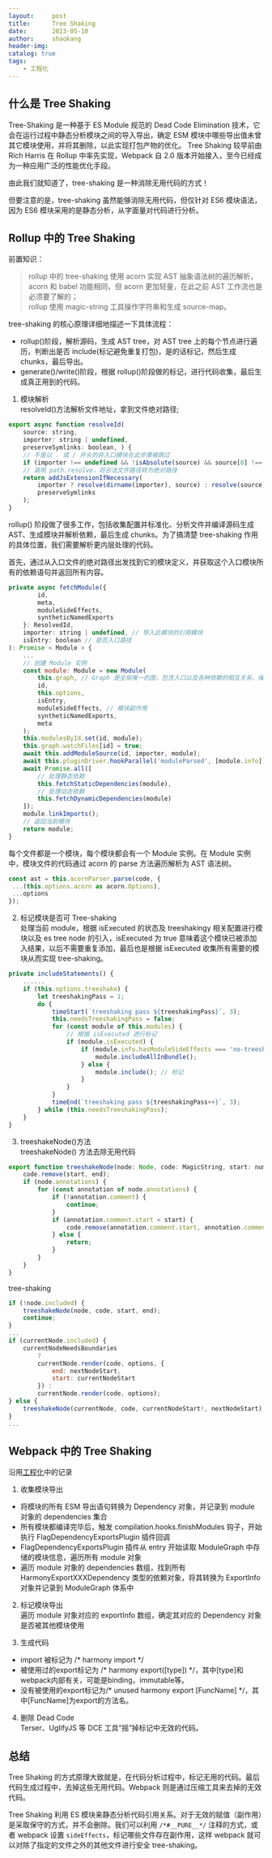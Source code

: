 ```yaml
---
layout:     post
title:      Tree Shaking
date:       2023-05-10
author:     shaokang
header-img:
catalog: true
tags:
    - 工程化
---
```


## 什么是 Tree Shaking
Tree-Shaking 是一种基于 ES Module 规范的 Dead Code Elimination 技术，它会在运行过程中静态分析模块之间的导入导出，确定 ESM 模块中哪些导出值未曾其它模块使用，并将其删除，以此实现打包产物的优化。
Tree Shaking 较早前由 Rich Harris 在 Rollup 中率先实现，Webpack 自 2.0 版本开始接入，至今已经成为一种应用广泛的性能优化手段。

由此我们就知道了，tree-shaking 是一种消除无用代码的方式！

但要注意的是，tree-shaking 虽然能够消除无用代码，但仅针对 ES6 模块语法，因为 ES6 模块采用的是静态分析，从字面量对代码进行分析。

## Rollup 中的 Tree Shaking
前置知识：

> rollup 中的 tree-shaking 使用 acorn 实现 AST 抽象语法树的遍历解析，acorn 和 babel 功能相同，但 acorn 更加轻量，在此之前 AST 工作流也是必须要了解的；  
> rollup 使用 magic-string 工具操作字符串和生成 source-map。

tree-shaking 的核心原理详细地描述一下具体流程：

* rollup()阶段，解析源码，生成 AST tree，对 AST tree 上的每个节点进行遍历，判断出是否 include(标记避免重复打包)，是的话标记，然后生成 chunks，最后导出。
* generate()/write()阶段，根据 rollup()阶段做的标记，进行代码收集，最后生成真正用到的代码。


1. 模块解析  
resolveId()方法解析文件地址，拿到文件绝对路径;
```js
export async function resolveId(
    source: string,
    importer: string | undefined,
    preserveSymlinks: boolean, ) {
    // 不是以 . 或 / 开头的非入口模块在此步骤被跳过
    if (importer !== undefined && !isAbsolute(source) && source[0] !== '.') return null;
    // 调用 path.resolve，将合法文件路径转为绝对路径
    return addJsExtensionIfNecessary(
        importer ? resolve(dirname(importer), source) : resolve(source),
        preserveSymlinks
    );
}
```

rollup() 阶段做了很多工作，包括收集配置并标准化、分析文件并编译源码生成 AST、生成模块并解析依赖，最后生成 chunks。为了搞清楚 tree-shaking 作用的具体位置，我们需要解析更内层处理的代码。

首先，通过从入口文件的绝对路径出发找到它的模块定义，并获取这个入口模块所有的依赖语句并返回所有内容。
```js
private async fetchModule({
        id,
        meta,
        moduleSideEffects,
        syntheticNamedExports
    }: ResolvedId,
    importer: string | undefined, // 导入此模块的引用模块
    isEntry: boolean // 是否入口路径
): Promise < Module > {
    ...
    // 创建 Module 实例
    const module: Module = new Module(
        this.graph, // Graph 是全局唯一的图，包含入口以及各种依赖的相互关系，操作方法，缓存等
        id,
        this.options,
        isEntry,
        moduleSideEffects, // 模块副作用
        syntheticNamedExports,
        meta
    );
    this.modulesById.set(id, module);
    this.graph.watchFiles[id] = true;
    await this.addModuleSource(id, importer, module);
    await this.pluginDriver.hookParallel('moduleParsed', [module.info]);
    await Promise.all([
        // 处理静态依赖
        this.fetchStaticDependencies(module),
        // 处理动态依赖
        this.fetchDynamicDependencies(module)
    ]);
    module.linkImports();
    // 返回当前模块
    return module;
}
```

每个文件都是一个模块，每个模块都会有一个 Module 实例。在 Module 实例中，模块文件的代码通过 acorn 的 parse 方法遍历解析为 AST 语法树。
```js
const ast = this.acornParser.parse(code, {
 ...(this.options.acorn as acorn.Options),
 ...options
});
```

2. 标记模块是否可 Tree-shaking  
处理当前 module，根据 isExecuted 的状态及 treeshakingy 相关配置进行模块以及 es tree node 的引入，isExecuted 为 true 意味着这个模块已被添加入结果，以后不需要重复添加，最后也是根据 isExecuted 收集所有需要的模块从而实现 tree-shaking。
```js
private includeStatements() {
    ......
    if (this.options.treeshake) {
        let treeshakingPass = 1;
        do {
            timeStart(`treeshaking pass ${treeshakingPass}`, 3);
            this.needsTreeshakingPass = false;
            for (const module of this.modules) {
                // 根据 isExecuted 进行标记
                if (module.isExecuted) {
                    if (module.info.hasModuleSideEffects === 'no-treeshake') {
                        module.includeAllInBundle();
                    } else {
                        module.include(); // 标记
                    }
                }
            }
            timeEnd(`treeshaking pass ${treeshakingPass++}`, 3);
        } while (this.needsTreeshakingPass);
    }
}
```

3. treeshakeNode()方法  
treeshakeNode() 方法去除无用代码
```js
export function treeshakeNode(node: Node, code: MagicString, start: number, end: number) {
    code.remove(start, end);
    if (node.annotations) {
        for (const annotation of node.annotations) {
            if (!annotation.comment) {
                continue;
            }
            if (annotation.comment.start < start) {
                code.remove(annotation.comment.start, annotation.comment.end);
            } else {
                return;
            }
        }
    }
}
```

tree-shaking
```js
if (!node.included) {
    treeshakeNode(node, code, start, end);
    continue;
}
...
if (currentNode.included) {
    currentNodeNeedsBoundaries
        ?
        currentNode.render(code, options, {
            end: nextNodeStart,
            start: currentNodeStart
        }) :
        currentNode.render(code, options);
} else {
    treeshakeNode(currentNode, code, currentNodeStart!, nextNodeStart);
}
...
```

## Webpack 中的 Tree Shaking
沿用[工程化](2022-02-23-前端复习之路-工程化篇.md)中的记录
1. 收集模块导出
* 将模块的所有 ESM 导出语句转换为 Dependency 对象，并记录到 module 对象的 dependencies 集合
* 所有模块都编译完毕后，触发 compilation.hooks.finishModules 钩子，开始执行 FlagDependencyExportsPlugin 插件回调
* FlagDependencyExportsPlugin 插件从 entry 开始读取 ModuleGraph 中存储的模块信息，遍历所有 module 对象
* 遍历 module 对象的 dependencies 数组，找到所有 HarmonyExportXXXDependency 类型的依赖对象，将其转换为 ExportInfo 对象并记录到 ModuleGraph 体系中

2. 标记模块导出  
遍历 module 对象对应的 exportInfo 数组，确定其对应的 Dependency 对象是否被其他模块使用

3. 生成代码  
* import 被标记为 /* harmony import */
* 被使用过的export标记为 /* harmony export([type]) */，其中[type]和webpack内部有关，可能是binding，immutable等。
* 没有被使用的export标记为/* unused harmony export [FuncName] */，其中[FuncName]为export的方法名。

4. 删除 Dead Code  
Terser、UglifyJS 等 DCE 工具“摇”掉标记中无效的代码。

## 总结
Tree Shaking 的方式原理大致就是，在代码分析过程中，标记无用的代码。最后代码生成过程中，去掉这些无用代码。Webpack 则是通过压缩工具来去掉的无效代码。

Tree Shaking 利用 ES 模块来静态分析代码引用关系。对于无效的赋值（副作用）是采取保守的方式，并不会删除。我们可以利用 `/*#__PURE__*/` 注释的方式，或者 webpack 设置 `sideEffects`，标记哪些文件存在副作用，这样 webpack 就可以对除了指定的文件之外的其他文件进行安全  tree-shaking。